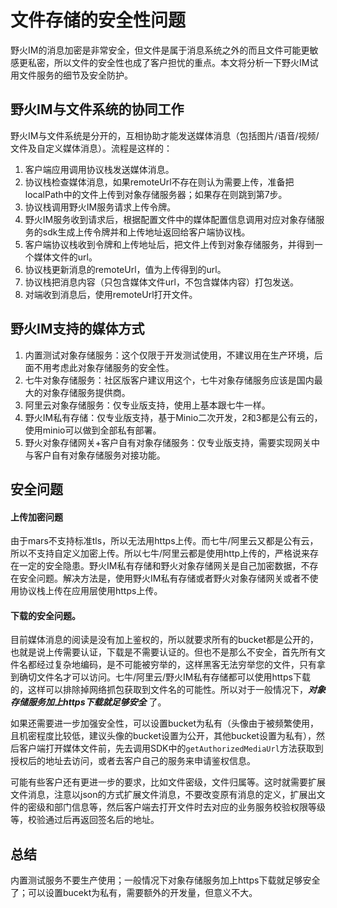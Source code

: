 # 文件存储的安全性问题
野火IM的消息加密是非常安全，但文件是属于消息系统之外的而且文件可能更敏感更私密，所以文件的安全性也成了客户担忧的重点。本文将分析一下野火IM试用文件服务的细节及安全防护。

## 野火IM与文件系统的协同工作
野火IM与文件系统是分开的，互相协助才能发送媒体消息（包括图片/语音/视频/文件及自定义媒体消息）。流程是这样的：
1. 客户端应用调用协议栈发送媒体消息。
2. 协议栈检查媒体消息，如果remoteUrl不存在则认为需要上传，准备把localPath中的文件上传到对象存储服务器；如果存在则跳到第7步。
3. 协议栈调用野火IM服务请求上传令牌。
4. 野火IM服务收到请求后，根据配置文件中的媒体配置信息调用对应对象存储服务的sdk生成上传令牌并和上传地址返回给客户端协议栈。
5. 客户端协议栈收到令牌和上传地址后，把文件上传到对象存储服务，并得到一个媒体文件的url。
6. 协议栈更新消息的remoteUrl，值为上传得到的url。
7. 协议栈把消息内容（只包含媒体文件url，不包含媒体内容）打包发送。
8. 对端收到消息后，使用remoteUrl打开文件。

## 野火IM支持的媒体方式
1. 内置测试对象存储服务：这个仅限于开发测试使用，不建议用在生产环境，后面不用考虑此对象存储服务的安全性。
2. 七牛对象存储服务：社区版客户建议用这个，七牛对象存储服务应该是国内最大的对象存储服务提供商。
3. 阿里云对象存储服务：仅专业版支持，使用上基本跟七牛一样。
4. 野火IM私有存储：仅专业版支持，基于Minio二次开发，2和3都是公有云的，使用minio可以做到全部私有部署。
5. 野火对象存储网关+客户自有对象存储服务：仅专业版支持，需要实现网关中与客户自有对象存储服务对接功能。

## 安全问题
#### 上传加密问题
由于mars不支持标准tls，所以无法用https上传。而七牛/阿里云又都是公有云，所以不支持自定义加密上传。所以七牛/阿里云都是使用http上传的，严格说来存在一定的安全隐患。野火IM私有存储和野火对象存储网关是自己加密数据，不存在安全问题。解决方法是，使用野火IM私有存储或者野火对象存储网关或者不使用协议栈上传在应用层使用https上传。

#### 下载的安全问题。
目前媒体消息的阅读是没有加上鉴权的，所以就要求所有的bucket都是公开的，也就是说上传需要认证，下载是不需要认证的。但也不是那么不安全，首先所有文件名都经过复杂地编码，是不可能被穷举的，这样黑客无法穷举您的文件，只有拿到确切文件名才可以访问。七牛/阿里云/野火IM私有存储都可以使用https下载的，这样可以排除掉网络抓包获取到文件名的可能性。所以对于一般情况下，***对象存储服务加上https下载就足够安全*** 了。

如果还需要进一步加强安全性，可以设置bucket为私有（头像由于被频繁使用，且机密程度比较低，建议头像的bucket设置为公开，其他bucket设置为私有），然后客户端打开媒体文件前，先去调用SDK中的```getAuthorizedMediaUrl```方法获取到授权后的地址去访问，或者去客户自己的服务来申请鉴权信息。

可能有些客户还有更进一步的要求，比如文件密级，文件归属等。这时就需要扩展文件消息，注意以json的方式扩展文件消息，不要改变原有消息的定义，扩展出文件的密级和部门信息等，然后客户端去打开文件时去对应的业务服务校验权限等级等，校验通过后再返回签名后的地址。

## 总结
内置测试服务不要生产使用；一般情况下对象存储服务加上https下载就足够安全了；可以设置bucekt为私有，需要额外的开发量，但意义不大。
